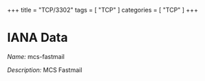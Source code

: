+++
title = "TCP/3302"
tags = [ "TCP" ]
categories = [ "TCP" ]
+++

# IANA Data

_Name:_ mcs-fastmail

_Description:_ MCS Fastmail

